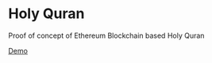 # Holy Quran

Proof of concept of Ethereum Blockchain based Holy Quran

[Demo](https://holyquran.github.io)
